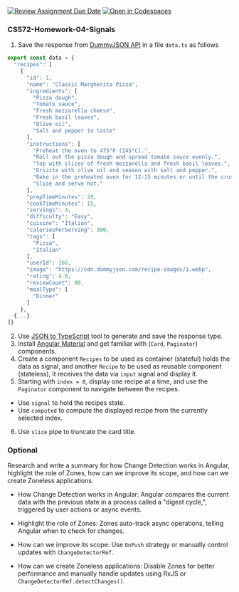 [![Review Assignment Due Date](https://classroom.github.com/assets/deadline-readme-button-22041afd0340ce965d47ae6ef1cefeee28c7c493a6346c4f15d667ab976d596c.svg)](https://classroom.github.com/a/-91ZkPp3)
[![Open in Codespaces](https://classroom.github.com/assets/launch-codespace-2972f46106e565e64193e422d61a12cf1da4916b45550586e14ef0a7c637dd04.svg)](https://classroom.github.com/open-in-codespaces?assignment_repo_id=17401988)

### CS572-Homework-04-Signals

1. Save the response from [DummyJSON API](https://dummyjson.com/recipes) in a file `data.ts` as follows

```typescript
export const data = {
  "recipes": [
    {
      "id": 1,
      "name": "Classic Margherita Pizza",
      "ingredients": [
        "Pizza dough",
        "Tomato sauce",
        "Fresh mozzarella cheese",
        "Fresh basil leaves",
        "Olive oil",
        "Salt and pepper to taste"
      ],
      "instructions": [
        "Preheat the oven to 475°F (245°C).",
        "Roll out the pizza dough and spread tomato sauce evenly.",
        "Top with slices of fresh mozzarella and fresh basil leaves.",
        "Drizzle with olive oil and season with salt and pepper.",
        "Bake in the preheated oven for 12-15 minutes or until the crust is golden brown.",
        "Slice and serve hot."
      ],
      "prepTimeMinutes": 20,
      "cookTimeMinutes": 15,
      "servings": 4,
      "difficulty": "Easy",
      "cuisine": "Italian",
      "caloriesPerServing": 300,
      "tags": [
        "Pizza",
        "Italian"
      ],
      "userId": 166,
      "image": "https://cdn.dummyjson.com/recipe-images/1.webp",
      "rating": 4.6,
      "reviewCount": 98,
      "mealType": [
        "Dinner"
      ]
    },
  {...}
]}
```

2. Use [JSON to TypeScript](https://transform.tools/json-to-typescript) tool to generate and save the response type.
3. Install [Angular Material](https://material.angular.io/) and get familiar with (`Card`, `Paginator`) components.
4. Create a component `Recipes` to be used as container (stateful) holds the data as signal, and another `Recipe` to be used as reusable component (stateless), it receives the data via `input` signal and display it.
5. Starting with `index = 0`, display one recipe at a time, and use the `Paginator` component to navigate between the recipes.

- Use `signal` to hold the recipes state.
- Use `computed` to compute the displayed recipe from the currently selected index.

6. Use `slice` pipe to truncate the card title.

### Optional

Research and write a summary for how Change Detection works in Angular, highlight the role of Zones, how can we improve its scope, and how can we create Zoneless applications.

- How Change Detection works in Angular: Angular compares the current data with the previous state in a process called a "digest cycle,", triggered by user actions or async events.

- Highlight the role of Zones: Zones auto-track async operations, telling Angular when to check for changes.

- How can we improve its scope: Use `OnPush` strategy or manually control updates with `ChangeDetectorRef`.

- How can we create Zoneless applications: Disable Zones for better performance and manually handle updates using RxJS or `ChangeDetectorRef.detectChanges()`.
